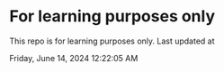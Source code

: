 # For learning purposes only
This repo is for learning purposes only.
Last updated at

Friday, June 14, 2024 12:22:05 AM

